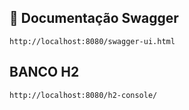 ## 📖 Documentação Swagger
`http://localhost:8080/swagger-ui.html`

## BANCO H2
`http://localhost:8080/h2-console/`
